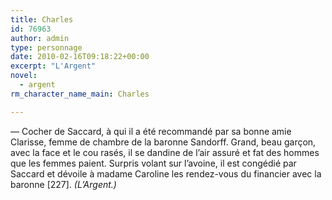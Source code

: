 ```yaml
---
title: Charles
id: 76963
author: admin
type: personnage
date: 2010-02-16T09:18:22+00:00
excerpt: "L'Argent"
novel:
  - argent
rm_character_name_main: Charles

---
```

— Cocher de Saccard, à qui il a été recommandé par sa bonne amie Clarisse, femme de chambre de la baronne Sandorff. Grand, beau garçon, avec la face et le cou rasés, il se dandine de l&rsquo;air assuré et fat des hommes que les femmes paient. Surpris volant sur l&rsquo;avoine, il est congédié par Saccard et dévoile à madame Caroline les rendez-vous du financier avec la baronne [227]. _(L&rsquo;Argent.)_